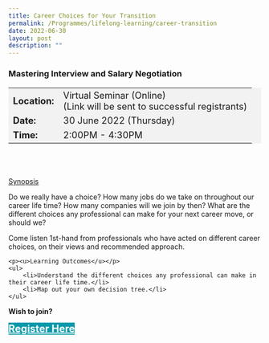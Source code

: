 ```yaml
---
title: Career Choices for Your Transition
permalink: /Programmes/lifelong-learning/career-transition
date: 2022-06-30
layout: post
description: ""
---
```

### Mastering Interview and Salary Negotiation ###

<table  style="font-size:130%; background-color:#f2f2f2">
	<tbody>
		<tr>
			 <td><b>Location:</b></td><td>Virtual Seminar (Online)<br>(Link will be sent to successful registrants)</td>
		</tr>
		<tr>
		 <td><b>Date:</b> </td><td>30 June 2022 (Thursday)</td>
		</tr>
		<tr>
			<td> <b>Time:</b> </td><td>2:00PM - 4:30PM</td>
		</tr>
	</tbody>
</table>

<div style="padding:35px 0 0 0">
	<p><u>Synopsis</u></p>
	<p>Do we really have a choice?  
How many jobs do we take on throughout our career life time?  
How many companies will we join by then?  
What are the different choices any professional can make for your next career move, or should we?   
  
Come listen 1st-hand from professionals who have acted on different career choices, on their views and recommended approach.</p>

	<p><u>Learning Outcomes</u></p>
	<ul>
		<li>Understand the different choices any professional can make in their career life time.</li>
		<li>Map out your own decision tree.</li>
	</ul>
</div>


<b>Wish to join?</b>
<div>
	<a href="https://go.gov.sg/vs-300622" style="font-size:20px; width:35%; height:60px; background-color:#0899AA; color:white" class="bp-button"><b>Register Here</b></a>
</div>